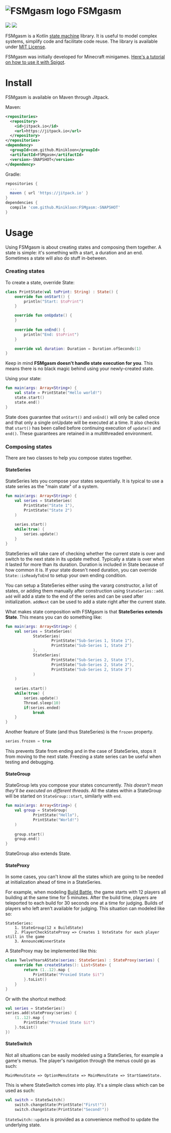 # ![FSMgasm logo](http://i.imgur.com/hA3h42o.png) FSMgasm
[![](https://img.shields.io/badge/Kotlin-1.1.1-blue.svg)](https://kotlinlang.org/)
[![](https://jitpack.io/v/Minikloon/FSMgasm.svg)](https://jitpack.io/#Minikloon/FSMgasm)

FSMgasm is a Kotlin [state machine](http://www.skorks.com/2011/09/why-developers-never-use-state-machines/) library.
It is useful to model complex systems, simplify code and facilitate code reuse. 
The library is available under [MIT License](https://tldrlegal.com/license/mit-license).

FSMgasm was initially developed for Minecraft minigames. [Here's a tutorial on how to use it with Spigot](https://www.spigotmc.org/threads/organizing-your-minigame-code-using-fsmgasm.235786/).

# Install

FSMgasm is available on Maven through Jitpack.

Maven:
```xml
<repositories>
  <repository>
    <id>jitpack.io</id>
    <url>https://jitpack.io</url>
  </repository>
</repositories>
<dependency>
  <groupId>com.github.Minikloon</groupId>
  <artifactId>FSMgasm</artifactId>
  <version>-SNAPSHOT</version>
</dependency>
```

Gradle:
```groovy
repositories {
  ...
  maven { url 'https://jitpack.io' }
}
dependencies {
  compile 'com.github.Minikloon:FSMgasm:-SNAPSHOT'
}
```

# Usage

Using FSMgasm is about creating states and composing them together.
A state is simple: it's something with a start, a duration and an end.
Sometimes a state will also do stuff in-between.

### Creating states

To create a state, override State:
```kotlin
class PrintState(val toPrint: String) : State() {
    override fun onStart() {
        println("Start: $toPrint")
    }

    override fun onUpdate() {
    }
    
    override fun onEnd() {
        println("End: $toPrint")
    }

    override val duration: Duration = Duration.ofSeconds(1)
}
```

Keep in mind **FSMgasm doesn't handle state execution for you**. 
This means there is no black magic behind using your newly-created state.

Using your state:
```kotlin
fun main(args: Array<String>) {
    val state = PrintState("Hello world!")
    state.start()
    state.end()
}
```

State does guarantee that `onStart()` and `onEnd()` will only be called once and that only a single onUpdate will be executed at a time.
It also checks that `start()` has been called before continuing execution of `update()` and `end()`.
These guarantees are retained in a multithreaded environment.

### Composing states

There are two classes to help you compose states together.

#### StateSeries

StateSeries lets you compose your states sequentially. It is typical to use a state series as the "main state" of a system.

```kotlin
fun main(args: Array<String>) {
    val series = StateSeries(
        PrintState("State 1"),
        PrintState("State 2")
    )
    
    series.start()
    while(true) {
        series.update()
    }
}
```

StateSeries will take care of checking whether the current state is over and switch to the next state in its update method.
Typically a state is over when it lasted for more than its duration. Duration is included in State because of how common it is. 
If your state doesn't need duration, you can override `State::isReadyToEnd` to setup your own ending condition.

You can setup a StateSeries either using the vararg constructor, a list of states, or adding them manually after construction using `StateSeries::add`.
`add` will add a state to the end of the series and can be used after initialization. `addNext` can be used to add a state right after the current state.

What makes state composition with FSMgasm is that **StateSeries extends State**. This means you can do something like:
```kotlin
fun main(args: Array<String>) {
    val series = StateSeries(
            StateSeries(
                    PrintState("Sub-Series 1, State 1"),
                    PrintState("Sub-Series 1, State 2")
            ),
            StateSeries(
                    PrintState("Sub-Series 2, State 1"),
                    PrintState("Sub-Series 2, State 2"),
                    PrintState("Sub-Series 2, State 3")
            )
    )
    
    series.start()
    while(true) {
        series.update()
        Thread.sleep(10)
        if(series.ended)
            break
    }
}
```

Another feature of State (and thus StateSeries) is the `frozen` property. 
```kotlin
series.frozen = true
```
This prevents State from ending and in the case of StateSeries, stops it from moving to the next state.
Freezing a state series can be useful when testing and debugging.

#### StateGroup

StateGroup lets you compose your states concurrently. *This doesn't mean they'll be executed on different threads*.
All the states within a StateGroup will be started on `StateGroup::start`, similarly with `end`.

```kotlin
fun main(args: Array<String>) {
    val group = StateGroup(
            PrintState("Hello"),
            PrintState("World!")
    )
    
    group.start()
    group.end()
}
```
StateGroup also extends State.

#### StateProxy

In some cases, you can't know all the states which are going to be needed at initialization ahead of time in a StateSeries.

For example, when modeling [Build Battle](https://www.youtube.com/watch?v=PXM5Xgjkhwo), the game starts with 12 players 
all building at the same time for 5 minutes. After the build time, players are teleported to each build for 30 seconds one 
at a time for judging. Builds of players who left aren't available for judging. This situation can modeled like so:
~~~~
StateSeries:
    1. StateGroup(12 x BuildState)
    2. PlayerCheckStateProxy => Creates 1 VoteState for each player still in the game
    3. AnnounceWinnerState
~~~~

A StateProxy may be implemented like this:
```kotlin
class TwelveYearsAState(series: StateSeries) : StateProxy(series) {
    override fun createStates(): List<State> {
        return (1..12).map { 
            PrintState("Proxied State $it")
        }.toList()
    }
}
```
Or with the shortcut method:
```kotlin
val series = StateSeries()
series.add(stateProxy(series) {
    (1..12).map {
        PrintState("Proxied State $it")
    }.toList()
})
```

#### StateSwitch

Not all situations can be easily modeled using a StateSeries, for example a game's menus. The player's navigation through the menus 
could go as such:
~~~~
MainMenuState => OptionMenuState => MainMenuState => StartGameState.
~~~~

This is where StateSwitch comes into play. It's a simple class which can be used as such:
```kotlin
val switch = StateSwitch()
    switch.changeState(PrintState("First!"))
    switch.changeState(PrintState("Second!"))
```

`StateSwitch::update` is provided as a convenience method to update the underlying state.

